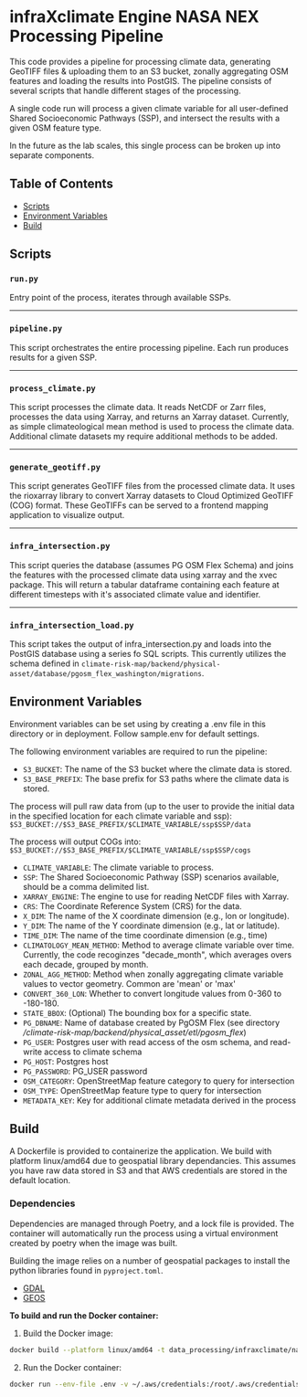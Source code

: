 # infraXclimate Engine NASA NEX Processing Pipeline

This code provides a pipeline for processing climate data, generating GeoTIFF files & uploading them to an S3 bucket, zonally aggregating OSM features and loading the results into PostGIS. The pipeline consists of several scripts that handle different stages of the processing.

A single code run will process a given climate variable for all user-defined Shared Socioeconomic Pathways (SSP), and intersect the results with a given OSM feature type.

In the future as the lab scales, this single process can be broken up into separate components.


## Table of Contents

- [Scripts](#scripts)
- [Environment Variables](#environment-variables)
- [Build](#build)

## Scripts

### `run.py`

Entry point of the process, iterates through available SSPs.

---

### `pipeline.py`

This script orchestrates the entire processing pipeline. Each run produces results for a given SSP.

---

### `process_climate.py`

This script processes the climate data. It reads NetCDF or Zarr files, processes the data using Xarray, and returns an Xarray dataset. Currently, as simple climateological mean method is used to process the climate data. Additional climate datasets my require additional methods to be added.

---

### `generate_geotiff.py`

This script generates GeoTIFF files from the processed climate data. It uses the rioxarray library to convert Xarray datasets to Cloud Optimized GeoTIFF (COG) format. These GeoTIFFs can be served to a frontend mapping application to visualize output.

---

### `infra_intersection.py`

This script queries the database (assumes PG OSM Flex Schema) and joins the features with the processed climate data using xarray and the xvec package. This will return a tabular dataframe containing each feature at different timesteps with it's associated climate value and identifier.

---

### `infra_intersection_load.py`

This script takes the output of infra_intersection.py and loads into the PostGIS database using a series fo SQL scripts. This currently utilizes the schema defined in `climate-risk-map/backend/physical-asset/database/pgosm_flex_washington/migrations`.

## Environment Variables
Environment variables can be set using by creating a .env file in this directory or in deployment. Follow sample.env for default settings.

The following environment variables are required to run the pipeline:

- `S3_BUCKET`: The name of the S3 bucket where the climate data is stored.
- `S3_BASE_PREFIX`: The base prefix for S3 paths where the climate data is stored. 

The process will pull raw data from (up to the user to provide the initial data in the specified location for each climate variable and ssp): `$S3_BUCKET://$S3_BASE_PREFIX/$CLIMATE_VARIABLE/ssp$SSP/data`


The process will output COGs into:
`$S3_BUCKET://$S3_BASE_PREFIX/$CLIMATE_VARIABLE/ssp$SSP/cogs`



- `CLIMATE_VARIABLE`: The climate variable to process.
- `SSP`: The Shared Socioeconomic Pathway (SSP) scenarios available, should be a comma delimited list.
- `XARRAY_ENGINE`: The engine to use for reading NetCDF files with Xarray.
- `CRS`: The Coordinate Reference System (CRS) for the data.
- `X_DIM`: The name of the X coordinate dimension (e.g., lon or longitude).
- `Y_DIM`: The name of the Y coordinate dimension (e.g., lat or latitude).
- `TIME_DIM`: The name of the time coordinate dimension (e.g., time)
- `CLIMATOLOGY_MEAN_METHOD`: Method to average climate variable over time. Currently, the code recoginzes "decade_month", which averages overs each decade, grouped by month. 
- `ZONAL_AGG_METHOD`: Method when zonally aggregating climate variable values to vector geometry. Common are 'mean' or 'max'
- `CONVERT_360_LON`: Whether to convert longitude values from 0-360 to -180-180.
- `STATE_BBOX`: (Optional) The bounding box for a specific state.
- `PG_DBNAME`: Name of database created by PgOSM Flex (see directory */climate-risk-map/backend/physical_asset/etl/pgosm_flex*)
- `PG_USER`: Postgres user with read access of the osm schema, and read-write access to climate schema
- `PG_HOST`: Postgres host
- `PG_PASSWORD`: PG_USER password
- `OSM_CATEGORY`: OpenStreetMap feature category to query for intersection
- `OSM_TYPE`: OpenStreetMap feature type to query for intersection
- `METADATA_KEY`: Key for additional climate metadata derived in the process

## Build

A Dockerfile is provided to containerize the application. We build with platform linux/amd64 due to geospatial library dependancies. This assumes you have raw data stored in S3 and that AWS credentials are stored in the default location.

### Dependencies
Dependencies are managed through Poetry, and a lock file is provided. The container will automatically run the process using a virtual environment created by poetry when the image was built. 

Building the image relies on a number of geospatial packages to install the python libraries found in `pyproject.toml`.

- [GDAL](https://gdal.org/en/latest/)
- [GEOS](https://libgeos.org/)


 **To build and run the Docker container:**

1. Build the Docker image:
```bash
docker build --platform linux/amd64 -t data_processing/infraxclimate/nasa_nex .
```

2. Run the Docker container:
```bash
docker run --env-file .env -v ~/.aws/credentials:/root/.aws/credentials:ro data_processing/infraxclimate/nasa_nex
```


